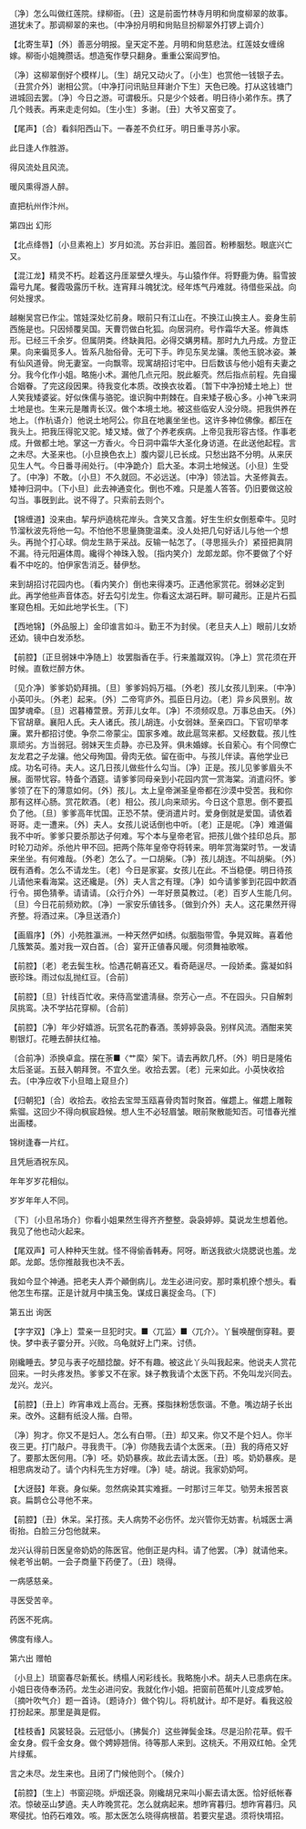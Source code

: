 <!-- { "loadSidebar": true } -->
〔净〕怎么叫做红莲院。绿柳衙。〔丑〕这是前面竹林寺月明和尙度柳翠的故事。道犹未了。那调柳翠的来也。〔中净扮月明和尙贴旦扮柳翠外打锣上调介〕 

【北寄生草】〔外〕善恶分明报。皇天定不差。月明和尙慈悲法。红莲妓女缠绵嫁。柳衙小姐腌臜话。想造寃作孽只翻身。重重公案阎罗怕。

〔净〕这柳翠倒好个模样儿。〔生〕胡兄又动火了。〔小生〕也赏他一钱银子去。〔丑赏介外〕谢相公赏。〔中净打问讯贴旦拜谢介下生〕天色已晚。打从这钱塘门进城回去罢。〔净〕今日之游。可谓极乐。只是少个妓者。明日待小弟作东。携了几个贱表。再来走走何如。〔生小生〕多谢。〔丑〕大爷又窑变了。 

【尾声】〔合〕看斜阳西山下。一春差不负红牙。明日重寻苏小家。

此日逢人作胜游。

得风流处且风流。

暖风熏得游人醉。

直把杭州作汴州。 

第四出
幻形

【北点绛唇】〔小旦素袍上〕岁月如流。苏台非旧。羞回首。粉糁胭愁。眼底兴亡又。

【混江龙】精灵不朽。趁着这丹厓翠壁久埋头。与山猿作伴。将野鹿为俦。翦雪披霜号九尾。餐霞吸露历千秋。连宵拜斗魄犹沈。经年炼气丹难就。待借些采战。向何处搜求。

越榭吴宫已作尘。馆娃深处忆前身。眼前只有江山在。不换江山换主人。妾身生前西施是也。只因倾覆吴国。天曹罚做白牝狐。向居洞府。号作霜华大圣。修眞炼形。已经三千余岁。但属阴类。终缺眞阳。必得交媾男精。那时九九丹成。方登正果。向来徧觅多人。皆系凡胎俗骨。无可下手。昨见东吴龙骧。羡他玉貌冰姿。兼有仙风道骨。尙无妻室。一向飘零。现寓胡招讨宅中。日后数该与他小姐有夫妻之分。我今化作小姐。略施小术。漏他几点元阳。脱此躯壳。然后指点前程。先自撮合姻眷。了完这段因果。待我变化本质。改换衣妆着。〔暂下中净扮矮土地上〕世人笑我矮婆娑。好似侏儒与骆驼。谁识胸中荆棘在。自来矮子极心多。小神飞来洞土地是也。生来元是雕靑长汉。做个本境土地。被这些临安人没分晓。把我供养在地上。〔作杭语介〕他说土地阿公。你且在地裏坐坐也。这许多神位佛像。都压在我头上。把我压得驼又驼。矮又矮。做了个养老疾病。上帝见我形容古怪。作事老成。升做都土地。掌这一方香火。今日洞中霜华大圣化身访道。在此送他起程。言之未尽。大圣来也。〔小旦换色衣上〕腹内婴儿已长成。只愁出路不分明。从来厌见生人气。今日番寻闹处行。〔中净跪介〕启大圣。本洞土地候送。〔小旦〕生受了。〔中净〕不敢。〔小旦〕不久就回。不必远送。〔中净〕领法旨。大圣修眞去。矮神归洞中。〔下小旦〕此去神通变化。倒也不难。只是羞人答答。仍旧要做这般勾当。事旣到此。说不得了。只索前去则个。 

【锦缠道】没来由。挈丹炉遶桃花岸头。含笑又含羞。好生生织女倒惹牵牛。见时节溜秋波先将他一勾。不怕他不思量旖旎温柔。没人处把几句好话儿与他一个想头。再抛个打心球。倘龙生熟于采战。反输一帖怎了。〔寻思摇头介〕紧挜把眞阴不漏。待元阳遍体周。纔得个神珠入彀。〔指内笑介〕龙郞龙郞。你不要做了个好看不中吃的。怕伊家吿消乏。替伊愁。

来到胡招讨花园内也。〔看内笑介〕倒也来得凑巧。正遇他家赏花。弱妹必定到此。再学他些声音体态。好去勾引龙生。你看这太湖石畔。聊可藏形。正是片石孤峯窥色相。无如此地学长生。〔下〕 

【西地锦】〔外品服上〕金印谁言如斗。勤王不为封侯。〔老旦夫人上〕眼前儿女娇还幼。镜中白发添愁。

【前腔】〔正旦弱妹中净随上〕妆罢脂香在手。行来羞蹴双钩。〔净上〕赏花须在开时候。直敎烂醉方休。

〔见介净〕爹爹奶奶拜揖。〔旦〕爹爹妈妈万福。〔外老〕孩儿女孩儿到来。〔中净〕小英叩头。〔外老〕起来。〔外〕二帝穹庐外。孤臣日月边。〔老〕异乡风景别。故国梦魂牵。〔旦〕迟暮椿萱景。芳菲儿女年。〔净〕不须频叹息。万事总由天。〔外〕下官胡章。襄阳人氏。夫人诸氏。孩儿胡连。小女弱妹。至亲四口。下官叨举孝廉。累升都招讨使。争奈二帝蒙尘。国家多难。故此扈驾来都。又经数载。孩儿性禀顽劣。方当弱冠。弱妹天生贞静。亦已及笄。俱未婚嫁。长自萦心。有个同僚亡友龙君之子龙骧。他父母殉国。骨肉无依。留在衙中。与孩儿伴读。喜他学业已成。功名可待。夫人。这几日孩儿做些什么勾当。〔净〕正是。孩儿见爹爹眉头不展。面带忧容。特备个酒筵。请爹爹同母亲到小花园内赏一赏海棠。消遣闷怀。爹爹领了在下的薄意如何。〔外〕孩儿。太上皇帝渊圣皇帝都在沙漠中受苦。我和你那有这样心肠。赏花飮酒。〔老〕相公。孩儿向来顽劣。今日这个意思。倒不要孤负了他。〔旦〕爹爹高年忧国。正恐不禁。便消遣片时。爱身倒就是爱国。请依着哥哥。走一遭来。〔外〕夫人。女孩儿说话倒也中听。〔老〕正是呢。〔净〕难道偏我不中听。爹爹只要杀那达子何难。写个本与皇帝老官。把孩儿做个挂印总兵。那时轮刀动斧。杀他片甲不回。把两个陈年皇帝夺将转来。明年赏海棠时节。一发请来坐坐。有何难哉。〔外老〕怎么了。一口胡柴。〔净〕孩儿胡连。不叫胡柴。〔外〕旣有酒肴。怎么不请龙生。〔老〕今日是家宴。女孩儿在此。不当稳便。明日待孩儿请他来看海棠。这还纔是。〔外〕夫人言之有理。〔净〕如今请爹爹到花园中飮酒行令。掷色猜拳。请请请。〔众行介外〕一年好景莫教过。〔老〕百岁人生能几何。〔旦〕今日花前频劝飮。〔净〕一家安乐値钱多。〔做到介外〕夫人。这花果然开得齐整。将酒过来。〔净旦送酒介〕 

【画眉序】〔外〕小苑胜瀛洲。一种天然俨如绣。似胭脂带雪。争晃双眸。喜着他几簇繁英。羞对我一双白首。〔合〕宴开正値春风暖。何须舞袖歌喉。

【前腔】〔老〕老去鬓生秋。恰遇花朝喜还又。看奇葩逞尽。一段娇柔。露凝如斜嵌珍珠。雨过似乱抛红豆。〔合前〕 

【前腔】〔旦〕针线百忙收。来侍高堂遣淸昼。奈芳心一点。不在园头。只自解刺凤挑鸾。决不学拈花穿柳。〔合前〕 

【前腔】〔净〕年少好嬉游。玩赏名花酌春酒。羡婷婷袅袅。别样风流。酒酣来笑剔银灯。花睡去醉扶红袖。

〔合前净〕添换卓盒。摆在荼■〈艹縻〉架下。请去再飮几杯。〔外〕明日是隆佑太后圣诞。五鼓入朝拜贺。不宜久坐。收拾去罢。〔老〕元来如此。小英快收拾去。〔中净应收下小旦暗上窥旦介〕 

【归朝犯】〔合〕收拾去。收拾去宝斝玉瓯喜骨肉暂时聚首。催趱上。催趱上雕鞍紫骝。这回少不得向枫宸趋候。想人生不必轻眉皱。眼前聚散能知否。可惜春光推出画楼。

锦树逢春一片红。

且凭巵酒祝东风。

年年岁岁花相似。

岁岁年年人不同。

〔下〕〔小旦吊场介〕你看小姐果然生得齐齐整整。袅袅婷婷。莫说龙生想着他。我见了他也动火起来。 

【尾双声】可人种种天生就。怪不得偷香韩寿。阿呀。断送我欲火烧腮说也羞。龙郞。龙郞。恁你推敲我也决不丢。

我如今显个神通。把老夫人弄个顚倒病儿。龙生必进问安。那时乘机撩个想头。看他怎生布摆。正是计就月中擒玉兔。谋成日裏捉金乌。〔下〕 

第五出
询医

【字字双】〔净上〕萱亲一旦犯时灾。■〈兀监〉■〈兀介〉。丫鬟唤醒倒穿鞋。要快。梦中表子霎分开。兴败。乌龟就好上门来。讨债。

刚纔睡去。梦见与表子吃醋捻酸。好不有趣。被这此丫头叫我起来。他说夫人赏花回来。一时头疼发热。爹爹又不在家。妹子教我请个太医下药。不免叫龙兴同去。龙兴。龙兴。 

【前腔】〔丑上〕昨宵串戏上高台。无赛。搽脂抹粉恁恢谐。不惫。嘴边胡子长出来。改外。这翻有纸没人揩。白带。

〔净〕狗才。你又不是妇人。怎么有白带。〔丑〕却又来。你又不是个妇人。你半夜三更。打门敲户。寻我贵干。〔净〕你随我去请个太医来。〔丑〕我的痔疮又好了。要那太医何用。〔净〕呸。奶奶暴疾。故此去请太医。〔丑〕咳。奶奶暴疾。是相思病发动了。请个内科先生方好哩。〔净〕唗。胡说。我家奶奶呵。 

【大迓鼓】年衰。身似柴。忽然病染其实难捱。一时那讨三年艾。劬劳未报苦哀哀。扁鹊仓公寻他不来。

【前腔】〔丑〕休呆。呆打孩。夫人病势不必伤怀。龙兴管你无妨害。杭城医士满街抬。白脸三分包他就来。

龙兴认得前日医皇帝奶奶的陈医官。他倒正是内科。请了他罢。〔净〕就请他来。候老爷出朝。一会子商量下药便了。〔丑〕晓得。 

一病感慈亲。

寻医受苦辛。

药医不死病。

佛度有缘人。 

第六出
赠帕

〔小旦上〕琐窗春尽新蕉长。绣榻人闲彩线长。我略施小术。胡夫人已患病在床。小姐日夜侍奉汤药。龙生必进问安。我就化作小姐。把窗前芭蕉叶儿变成罗帕。〔摘叶吹气介〕题一首诗。〔题诗介〕做个钩儿。将机就计。却不是好。看我这般打扮起来。那里是眞是假。 

【桂枝香】风裳轻袅。云冠低小。〔拂鬓介〕这些亸鬓金珠。尽是沿阶花草。假千金女身。假千金女身。做个娉婷翘俏。待等那人来到。这桃夭。不用双红帕。全凭片绿蕉。

言之未尽。龙生来也。且闭了门候他则个。〔候介〕 

【前腔】〔生上〕书窗迎晓。炉烟还袅。刚纔胡兄来叫小厮去请太医。恰好纸帐春浓。惊破巫山梦遶。夫人昨晚赏花。怎么就病起来。想昨宵暮归。想昨宵暮归。风寒侵扰。怕药石难效。咳。那太医怎么晓得病根苗。若要灾星退。须将快壻招。


